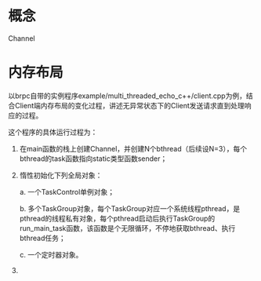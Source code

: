 # 概念
Channel

# 内存布局
以brpc自带的实例程序example/multi_threaded_echo_c++/client.cpp为例，结合Client端内存布局的变化过程，讲述无异常状态下的Client发送请求直到处理响应的过程。

这个程序的具体运行过程为：
1. 在main函数的栈上创建Channel，并创建N个bthread（后续设N=3），每个bthread的task函数指向static类型函数sender；
2. 惰性初始化下列全局对象：

   a. 一个TaskControl单例对象；
   
   b. 多个TaskGroup对象，每个TaskGroup对应一个系统线程pthread，是pthread的线程私有对象，每个pthread启动后执行TaskGroup的run_main_task函数，该函数是个无限循环，不停地获取bthread、执行bthread任务；
   
   c. 一个定时器对象。
   
3. 
